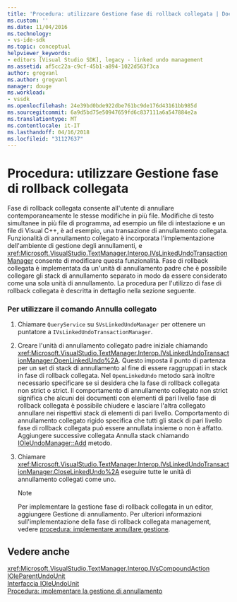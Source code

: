 ```yaml
---
title: 'Procedura: utilizzare Gestione fase di rollback collegata | Documenti Microsoft'
ms.custom: ''
ms.date: 11/04/2016
ms.technology:
- vs-ide-sdk
ms.topic: conceptual
helpviewer_keywords:
- editors [Visual Studio SDK], legacy - linked undo management
ms.assetid: af5cc22a-c9cf-45b1-a894-1022d563f3ca
author: gregvanl
ms.author: gregvanl
manager: douge
ms.workload:
- vssdk
ms.openlocfilehash: 24e39bd0bde922dbe761bc9de176d43161bb985d
ms.sourcegitcommit: 6a9d5bd75e50947659fd6c837111a6a547884e2a
ms.translationtype: MT
ms.contentlocale: it-IT
ms.lasthandoff: 04/16/2018
ms.locfileid: "31127637"
---
```

# <a name="how-to-use-linked-undo-management"></a>Procedura: utilizzare Gestione fase di rollback collegata
Fase di rollback collegata consente all'utente di annullare contemporaneamente le stesse modifiche in più file. Modifiche di testo simultanee in più file di programma, ad esempio un file di intestazione e un file di Visual C++, è ad esempio, una transazione di annullamento collegata. Funzionalità di annullamento collegato è incorporata l'implementazione dell'ambiente di gestione degli annullamenti, e <xref:Microsoft.VisualStudio.TextManager.Interop.IVsLinkedUndoTransactionManager> consente di modificare questa funzionalità. Fase di rollback collegata è implementata da un'unità di annullamento padre che è possibile collegare gli stack di annullamento separato in modo da essere considerato come una sola unità di annullamento. La procedura per l'utilizzo di fase di rollback collegata è descritta in dettaglio nella sezione seguente.  
  
### <a name="to-use-linked-undo"></a>Per utilizzare il comando Annulla collegato  
  
1.  Chiamare `QueryService` su `SVsLinkedUndoManager` per ottenere un puntatore a `IVsLinkedUndoTransactionManager`.  
  
2.  Creare l'unità di annullamento collegato padre iniziale chiamando <xref:Microsoft.VisualStudio.TextManager.Interop.IVsLinkedUndoTransactionManager.OpenLinkedUndo%2A>. Questo imposta il punto di partenza per un set di stack di annullamento al fine di essere raggruppati in stack in fase di rollback collegata. Nel `OpenLinkedUndo` metodo sarà inoltre necessario specificare se si desidera che la fase di rollback collegata non strict o strict. Il comportamento di annullamento collegato non strict significa che alcuni dei documenti con elementi di pari livello fase di rollback collegata è possibile chiudere e lasciare l'altra collegato annullare nei rispettivi stack di elementi di pari livello. Comportamento di annullamento collegato rigido specifica che tutti gli stack di pari livello fase di rollback collegata può essere annullata insieme o non è affatto. Aggiungere successive collegata Annulla stack chiamando [IOleUndoManager::Add](http://msdn.microsoft.com/library/windows/desktop/ms680135) metodo.  
  
3.  Chiamare <xref:Microsoft.VisualStudio.TextManager.Interop.IVsLinkedUndoTransactionManager.CloseLinkedUndo%2A> eseguire tutte le unità di annullamento collegati come uno.  
  
    > [!NOTE]
    >  Per implementare la gestione fase di rollback collegata in un editor, aggiungere Gestione di annullamento. Per ulteriori informazioni sull'implementazione della fase di rollback collegata management, vedere [procedura: implementare annullare gestione](../extensibility/how-to-implement-undo-management.md).  
  
## <a name="see-also"></a>Vedere anche  
 <xref:Microsoft.VisualStudio.TextManager.Interop.IVsCompoundAction>   
 [IOleParentUndoUnit](http://msdn.microsoft.com/library/windows/desktop/ms682151)   
 [Interfaccia IOleUndoUnit](http://msdn.microsoft.com/library/windows/desktop/ms678476)   
 [Procedura: implementare la gestione di annullamento](../extensibility/how-to-implement-undo-management.md)